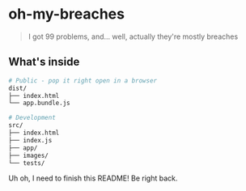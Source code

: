 # oh-my-breaches

> I got 99 problems, and... well, actually they're mostly breaches

## What's inside

```bash
# Public - pop it right open in a browser
dist/
├── index.html
└── app.bundle.js
```

```bash
# Development
src/
├── index.html
├── index.js
├── app/
├── images/
└── tests/
```
Uh oh, I need to finish this README! Be right back.
